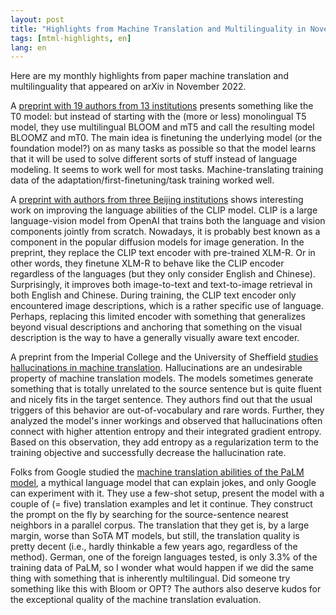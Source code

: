 ```yaml
---
layout: post
title: "Highlights from Machine Translation and Multilinguality in November 2022"
tags: [mtml-highlights, en]
lang: en
---
```


Here are my monthly highlights from paper machine translation and
multilinguality that appeared on arXiv in November 2022.

A [preprint with 19 authors from 13
institutions](https://arxiv.org/abs/2211.01786) presents something like the T0
model: but instead of starting with the (more or less) monolingual T5 model,
they use multilingual BLOOM and mT5 and call the resulting model BLOOMZ and
mT0. The main idea is finetuning the underlying model (or the foundation
model?) on as many tasks as possible so that the model learns that it will be
used to solve different sorts of stuff instead of language modeling. It seems
to work well for most tasks.  Machine-translating training data of the
adaptation/first-finetuning/task training worked well.

A [preprint with authors from three Beijing
institutions](https://arxiv.org/abs/2211.06679) shows interesting work on
improving the language abilities of the CLIP model. CLIP is a large
language-vision model from OpenAI that trains both the language and vision
components jointly from scratch. Nowadays, it is probably best known as a
component in the popular diffusion models for image generation. In the
preprint, they replace the CLIP text encoder with pre-trained XLM-R. Or in
other words, they finetune XLM-R to behave like the CLIP encoder regardless of
the languages (but they only consider English and Chinese). Surprisingly, it
improves both image-to-text and text-to-image retrieval in both English and
Chinese. During training, the CLIP text encoder only encountered image
descriptions, which is a rather specific use of language. Perhaps, replacing
this limited encoder with something that generalizes beyond visual descriptions
and anchoring that something on the visual description is the way to have a
generally visually aware text encoder.

A preprint from the Imperial College and the University of Sheffield [studies
hallucinations in machine translation](https://arxiv.org/abs/2211.09878).
Hallucinations are an undesirable property of machine translation models. The
models sometimes generate something that is totally unrelated to the source
sentence but is quite fluent and nicely fits in the target sentence. They
authors find out that the usual triggers of this behavior are out-of-vocabulary
and rare words. Further, they analyzed the model's inner workings and observed
that hallucinations often connect with higher attention entropy and their
integrated gradient entropy. Based on this observation, they add entropy as a
regularization term to the training objective and successfully decrease the
hallucination rate.

Folks from Google studied the [machine translation abilities of the PaLM
model](https://arxiv.org/abs/2211.09102), a mythical language model that can
explain jokes, and only Google can experiment with it. They use a few-shot
setup, present the model with a couple of (= five) translation examples and let
it continue. They construct the prompt on the fly by searching for the
source-sentence nearest neighbors in a parallel corpus. The translation that
they get is, by a large margin, worse than SoTA MT models, but still, the
translation quality is pretty decent (i.e., hardly thinkable a few years ago,
regardless of the method). German, one of the foreign languages tested, is only
3.3% of the training data of PaLM, so I wonder what would happen if we did the
same thing with something that is inherently multilingual. Did someone try
something like this with Bloom or OPT? The authors also deserve kudos for the
exceptional quality of the machine translation evaluation.
